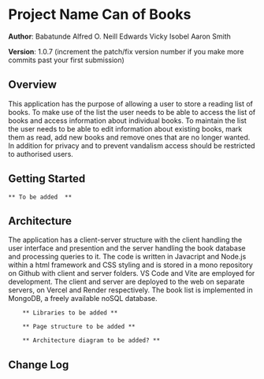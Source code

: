 # Project Name Can of Books

**Author**:
Babatunde Alfred O.
Neill Edwards
Vicky Isobel
Aaron Smith

**Version**: 1.0.7 (increment the patch/fix version number if you make more commits past your first submission)

## Overview

<!-- Provide a high level overview of what this application is and why you are building it, beyond the fact that it's an assignment for this class. (i.e. What's your problem domain?) -->
 This application has the purpose of allowing a user to store a reading list of books. To make use of the list the user needs to be able to access the list of books and access information about individual books. To maintain the list the user needs to be able to edit information about existing books, mark them as read, add new books and remove ones that are no longer wanted. In addition for privacy and to prevent vandalism access should be restricted to authorised users.


## Getting Started

<!-- What are the steps that a user must take in order to build this app on their own machine and get it running? -->

    ** To be added  **

## Architecture

<!-- Provide a detailed description of the application design. What technologies (languages, libraries, etc) you're using, and any other relevant design information. -->

The application has a client-server structure with the client handling the user interface and presention and the server handling the book database and processing queries to it. The code is written in Javacript and Node.js within a html framework and CSS styling and is stored in a mono repository on Github with client and server folders. VS Code and Vite are employed for development. The client and server are deployed to the web on separate servers, on Vercel and Render respectively. The book list is implemented in MongoDB, a freely available noSQL database.

    	** Libraries to be added **

    	** Page structure to be added **

    	** Architecture diagram to be added? **

## Change Log

<!-- Use this area to document the iterative changes made to your application as each feature is successfully implemented. Use time stamps. Here's an example:


06-11-2023 14:30 	Repositories set up with starting templates.
06-11-2023 15:30 	Schema and model set up and modularised.
06-11-2023 16:00	Database seeded.
07-11-2023 14:00  Front end operational
07-11-2023 16:00  Create, Read and Delete actions operational on localhost




## Estimates



Name of feature: Set up repositories

Estimate of time needed to complete: 1 hr

Start time: 13:30	06-11-2023

Finish time: 15:30

Actual time needed to complete: 2 hrs

Name of feature: Storage

Estimate of time needed to complete: 1 hr

Start time: 15:00	06-11-2023

Finish time: 14:00 07-11-2023

Actual time needed to complete: 2 hrs

Name of feature: Book Component

Estimate of time needed to complete: 2 hr

Start time: _____

Finish time: _____

Actual time needed to complete: _____



## Credit and Collaborations

Logistical:

What hours will you be available to communicate?

	** To be added **

What platform will you use to communicate?

Discord

How often will you take breaks?

~ 10 minutes after every hour

What is your plan if you start to fall behind?

Extend group coding hours if possible. Carry out non-coding tasks when individuals are available, work subject to group review as necessary.

Cooperative:

Make a list of each parson’s strengths.

	** To be added **

How can you best utilize these strengths in the development of your application?

	** To be added **

In what areas do you each want to develop greater strength?

	** To be added **

Knowing that every person in your team needs to understand the code, how do you plan to approach the day-to-day development?

Group coding with one person as driver in rotation.

Conflict Resolution

What will your team do if one person is pulling all the weight while the other person is not contributing?

Discuss situation. Refer to TAs as last resort.

What will your team do if one person is taking over the project and not letting the other member contribute?

Discuss situation. Refer to TAs as last resort.

How will you approach each other and the challenge of building an application knowing that it is impossible for two people to be at the exact same place in understanding and skill level?

Pace activity in recognition of this so that everybody is kept up to date.

<!-- Give credit (and a link) to other people or resources that helped you build this application. -->
